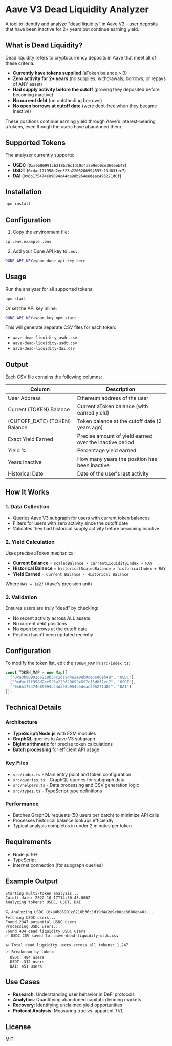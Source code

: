 # Aave V3 Dead Liquidity Analyzer

A tool to identify and analyze "dead liquidity" in Aave V3 - user deposits that have been inactive for 2+ years but continue earning yield.

## What is Dead Liquidity?

Dead liquidity refers to cryptocurrency deposits in Aave that meet all of these criteria:
- **Currently have tokens supplied** (aToken balance > 0)
- **Zero activity for 2+ years** (no supplies, withdrawals, borrows, or repays of ANY asset)
- **Had supply activity before the cutoff** (proving they deposited before becoming inactive)
- **No current debt** (no outstanding borrows)
- **No open borrows at cutoff date** (were debt-free when they became inactive)

These positions continue earning yield through Aave's interest-bearing aTokens, even though the users have abandoned them.

## Supported Tokens

The analyzer currently supports:
- **USDC** (`0xa0b86991c6218b36c1d19d4a2e9eb0ce3606eb48`)
- **USDT** (`0xdac17f958d2ee523a2206206994597c13d831ec7`) 
- **DAI** (`0x6b175474e89094c44da98b954eedeac495271d0f`)

## Installation

```bash
npm install
```

## Configuration

1. Copy the environment file:
```bash
cp .env.example .env
```

2. Add your Dune API key to `.env`:
```bash
DUNE_API_KEY=your_dune_api_key_here
```

## Usage

Run the analyzer for all supported tokens:

```bash
npm start
```

Or set the API key inline:
```bash
DUNE_API_KEY=your_key npm start
```

This will generate separate CSV files for each token:
- `aave-dead-liquidity-usdc.csv`
- `aave-dead-liquidity-usdt.csv`
- `aave-dead-liquidity-dai.csv`

## Output

Each CSV file contains the following columns:

| Column | Description |
|--------|-------------|
| User Address | Ethereum address of the user |
| Current {TOKEN} Balance | Current aToken balance (with earned yield) |
| {CUTOFF_DATE} {TOKEN} Balance | Token balance at the cutoff date (2 years ago) |
| Exact Yield Earned | Precise amount of yield earned over the inactive period |
| Yield % | Percentage yield earned |
| Years Inactive | How many years the position has been inactive |
| Historical Date | Date of the user's last activity |

## How It Works

### 1. Data Collection
- Queries Aave V3 subgraph for users with current token balances
- Filters for users with zero activity since the cutoff date
- Validates they had historical supply activity before becoming inactive

### 2. Yield Calculation
Uses precise aToken mechanics:
- **Current Balance** = `scaledBalance × currentLiquidityIndex ÷ RAY`
- **Historical Balance** = `historicalScaledBalance × historicalIndex ÷ RAY`
- **Yield Earned** = `Current Balance - Historical Balance`

Where `RAY = 1e27` (Aave's precision unit)

### 3. Validation
Ensures users are truly "dead" by checking:
- No recent activity across ALL assets
- No current debt positions
- No open borrows at the cutoff date
- Position hasn't been updated recently

## Configuration

To modify the token list, edit the `TOKEN_MAP` in `src/index.ts`:

```typescript
const TOKEN_MAP = new Map([
  ["0xa0b86991c6218b36c1d19d4a2e9eb0ce3606eb48", "USDC"],
  ["0xdac17f958d2ee523a2206206994597c13d831ec7", "USDT"],
  ["0x6b175474e89094c44da98b954eedeac495271d0f", "DAI"]
]);
```

## Technical Details

### Architecture
- **TypeScript/Node.js** with ESM modules
- **GraphQL** queries to Aave V3 subgraph
- **BigInt arithmetic** for precise token calculations
- **Batch processing** for efficient API usage

### Key Files
- `src/index.ts` - Main entry point and token configuration
- `src/queries.ts` - GraphQL queries for subgraph data
- `src/helpers.ts` - Data processing and CSV generation logic
- `src/types.ts` - TypeScript type definitions

### Performance
- Batches GraphQL requests (50 users per batch) to minimize API calls
- Processes historical balance lookups efficiently
- Typical analysis completes in under 2 minutes per token

## Requirements

- Node.js 16+
- TypeScript
- Internet connection (for subgraph queries)

## Example Output

```
Starting multi-token analysis...
Cutoff date: 2022-10-17T14:30:45.000Z
Analyzing tokens: USDC, USDT, DAI

🔍 Analyzing USDC (0xa0b86991c6218b36c1d19d4a2e9eb0ce3606eb48)...
Fetching USDC users...
Found 2847 potential USDC users
Processing USDC users...
Found 484 dead liquidity USDC users
✅ USDC CSV saved to: aave-dead-liquidity-usdc.csv

📊 Total dead liquidity users across all tokens: 1,247
📈 Breakdown by token:
  USDC: 484 users
  USDT: 312 users  
  DAI: 451 users
```

## Use Cases

- **Research**: Understanding user behavior in DeFi protocols
- **Analytics**: Quantifying abandoned capital in lending markets
- **Recovery**: Identifying unclaimed yield opportunities
- **Protocol Analysis**: Measuring true vs. apparent TVL

## License

MIT